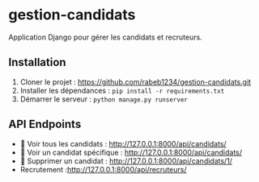 # gestion-candidats
Application Django pour gérer les candidats et recruteurs.

## Installation
1. Cloner le projet :  https://github.com/rabeb1234/gestion-candidats.git
2. Installer les dépendances : `pip install -r requirements.txt`
3. Démarrer le serveur : `python manage.py runserver`

## API Endpoints
- 📌 Voir tous les candidats : http://127.0.0.1:8000/api/candidats/
- 📌 Voir un candidat spécifique : http://127.0.0.1:8000/api/candidats/
- 📌 Supprimer un candidat : http://127.0.0.1:8000/api/candidats/1/
- Recrutement :http://127.0.0.1:8000/api/recruteurs/
